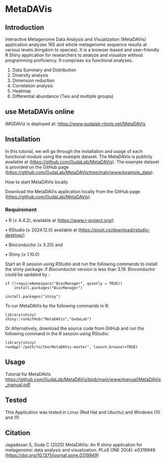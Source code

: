 # MetaDAVis
## Introduction
interactive Metagenome Data Analysis and Visualization (MetaDAVis) application analyzes 16S and whole metagenome sequence results at various levels (kingdom to species). It is a browser-based and user-friendly R Shiny application for researchers to analyze and visualize without programming proficiency. It comprises six functional analyses.
1.	Data Summary and Distribution
2.	Diversity analysis
3.	Dimension reduction
4.	Correlation analysis
5.	Heatmap
6.	Differential abundance (Two and multiple groups)

## use MetaDAVis online
iMGDAViz is deployed at: https://www.gudalab-rtools.net/MetaDAVis

## Installation
In this tutorial, we will go through the installation and usage of each functional module using the example dataset. The MetaDAVis is publicly available at (https://github.com/GudaLab/MetaDAVis). The example dataset is provided on the GitHub page (https://github.com/GudaLab/MetaDAVis/tree/main/www/example_data).

How to start MetaDAVis locally

Download the MetaDAVis application locally from the GitHub page (https://github.com/GudaLab/MetaDAVis).

### Requirement

•	R (≥ 4.4.2), available at (https://www.r-project.org/)

•	RStudio (≥ 2024.12.0) available at (https://posit.co/download/rstudio-desktop/) 

•	Bioconductor (≥ 3.20) and 

•	Shiny (≥ 1.10.0)

Start an R session using RStudio and run the following commands to install the shiny package:
if Bioconductor version is less than 3.19. Bioconductor could be updated by :
```
if (!requireNamespace("BiocManager", quietly = TRUE))
    install.packages("BiocManager")
```
```
install.packages("shiny")
```
To run MetaDAVis by the following commands in R:
```
library(shiny)
shiny::runGitHub("MetaDAVis","GudaLab")
```
Or 
Alternatively, download the source code from GitHub and run the following command in the R session using RStudio:
```
library(shiny)
runApp('/path/to/the/MetaDAVis-master', launch.browser=TRUE)
```
## Usage
Tutorial for MetaDAVis https://github.com/GudaLab/MetaDAVis/blob/main/www/manual/MetaDAVis_manual.pdf

## Tested
This Application was tested in Linux (Red Hat and Ubuntu) and Windows (10 and 11)

## Citation
Jagadesan S, Guda C (2025) MetaDAVis: An R shiny application for metagenomic data analysis and visualization. PLoS ONE 20(4): e0319949. (https://doi.org/10.1371/journal.pone.0319949)
